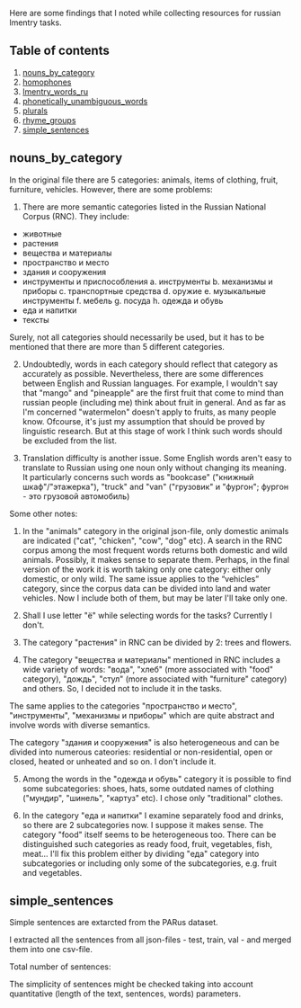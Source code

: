 Here are some findings that I noted while collecting resources for russian lmentry tasks.

## Table of contents
1. [nouns_by_category](#nouns_by_category)
2. [homophones](#homophones)
3. [lmentry_words_ru](#lmentry_words_ru)
4. [phonetically_unambiguous_words](#phonetically_unambiguous_words)
5. [plurals](#plurals)
6. [rhyme_groups](#rhyme_groups)
7. [simple_sentences](#simple_sentences)

## nouns_by_category
In the original file there are 5 categories: animals, items of clothing, fruit, furniture, vehicles. However, there are some problems:

1. There are more semantic categories listed in the Russian National Corpus (RNC).
They include:
- животные
- растения
- вещества и материалы
- пространство и место
- здания и сооружения
- инструменты и приспособления
a. инструменты
b. механизмы и приборы
c. транспортные средства
d. оружие
e. музыкальные инструменты
f. мебель
g. посуда
h. одежда и обувь
- еда и напитки
- тексты

Surely, not all categories should necessarily be used, but it has to be mentioned that there are more than 5 different categories.

2. Undoubtedly, words in each category should reflect that category as accurately as possible. Nevertheless, there are some differences between English and Russian languages. For example, I wouldn't say that "mango" and "pineapple" are the first fruit that come to mind than russian people (including me) think about fruit in general. And as far as I'm concerned "watermelon" doesn't apply to fruits, as many people know. Ofcourse, it's just my assumption that should be proved by linguistic research. But at this stage of work I think such words should be excluded from the list. 

3. Translation difficulty is another issue. Some English words aren't easy to translate to Russian using one noun only without changing its meaning. It particularly concerns such words as "bookcase" ("книжный шкаф"/"этажерка"), "truck" and "van" ("грузовик" и "фургон"; фургон - это грузовой автомобиль)

Some other notes:
1. In the "animals" category in the original json-file, only domestic animals are indicated ("cat", "chicken", "cow", "dog" etc). A search in the RNC corpus among the most frequent words returns both domestic and wild animals. Possibly, it makes sense to separate them. Perhaps, in the final version of the work it is worth taking only one category: either only domestic, or only wild. The same issue applies to the “vehicles” category, since the corpus data can be divided into land and water vehicles. Now I include both of them, but may be later I'll take only one.

2. Shall I use letter "ё" while selecting words for the tasks? Currently I don't.

3. The category "растения" in RNC can be divided by 2: trees and flowers.

4. The category "вещества и материалы" mentioned in RNC includes a wide variety of words: "вода", "хлеб" (more associated with "food" category), "дождь", "стул" (more associated with "furniture" category) and others. So, I decided not to include it in the tasks.

The same applies to the categories "пространство и место", "инструменты", "механизмы и приборы" which are quite abstract and involve words with diverse semantics.

The category "здания и сооружения" is also heterogeneous and can be divided into numerous cateories: residential or non-residential, open or closed, heated or unheated and so on. I don't include it.

5. Among the words in the "одежда и обувь" category it is possible to find some subcategories: shoes, hats, some outdated names of clothing ("мундир", "шинель", "картуз" etc). I chose only "traditional" clothes.

6. In the category "еда и напитки" I examine separately food and drinks, so there are 2 subcategories now. I suppose it makes sense. The category "food" itself seems to be heterogeneous
too. There can be distinguished such categories as ready food, fruit, vegetables, fish, meat... I'll fix this problem either by dividing "еда" category into subcategories or including only some of the subcategories, e.g. fruit and vegetables.

## simple_sentences
Simple sentences are extarcted from the PARus dataset. 

I extracted all the sentences from all json-files - test, train, val - and merged them into one csv-file.

Total number of sentences: 

The simplicity of sentences might be checked taking into account quantitative (length of the text, sentences, words) parameters.
